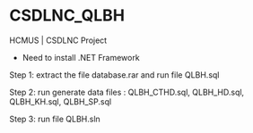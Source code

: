 # CSDLNC_QLBH
HCMUS | CSDLNC Project

* Need to install .NET Framework 

Step 1: extract the file database.rar and run file QLBH.sql

Step 2: run generate data files : QLBH_CTHD.sql, QLBH_HD.sql, QLBH_KH.sql, QLBH_SP.sql

Step 3: run file QLBH.sln

